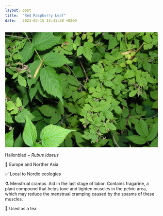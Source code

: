 ```yaml
---
layout: post
title:  "Red Raspberry Leaf"
date:   2021-03-15 14:41:28 +0200
---
```


![redrasp.jpg](assets/redrasp.jpg)

Hallonblad ⌁ *Rubus Idaeus*

📍 Europe and Norther Asia

✅ Local to Nordic ecologies

⚗️ Menstrual cramps. Aid in the last stage of labor. Contains fragarine, a plant compound that helps tone and tighten muscles in the pelvic area, which may reduce the menstrual cramping caused by the spasms of these muscles.

🍵 Used as a tea